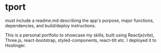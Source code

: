 # tport

must include a readme.md describing the app's purpose, major functions, dependencies, and build/deploy instructions.

This is a personal portfolio to showcase my skills, built using Reactjs(vite), Three.js, react-bootstrap, styled-components, react-tilt etc. I deployed it to Hostinger.
